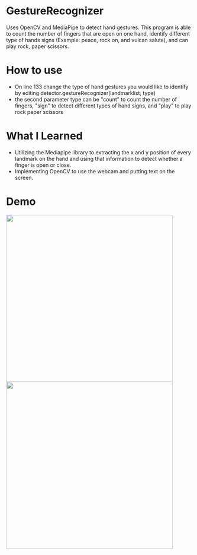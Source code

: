 # GestureRecognizer
Uses OpenCV and MediaPipe to detect hand gestures. This program is able to count the number of fingers that are open on one hand, identify different type of hands signs (Example: peace, rock on, and vulcan salute), and can play rock, paper scissors.

# How to use
- On line 133 change the type of hand gestures you would like to identify by editing detector.gestureRecognizer(landmarklist, type)
- the second parameter type can be "count" to count the number of fingers, "sign" to detect different types of hand signs, and "play" to play rock paper scissors

# What I Learned 
- Utilizing the Mediapipe library to extracting the x and y position of every landmark on the hand and using that information to detect whether a finger is open or close.
- Implementing OpenCV to use the webcam and putting text on the screen.

# Demo
<img src="gifs/sign.gif" height="450"> <img src="gifs/count.gif" height="450">

